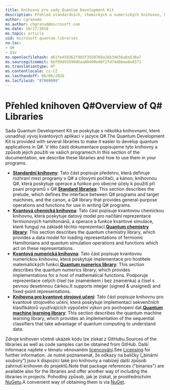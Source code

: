 ```yaml
---
title: Knihovny pro sady Quantum Development Kit
description: Přehled standardních, chemických a numerických knihoven, které jsou součástí sady Microsoft Quantum Development Kit
author: cgranade
ms.author: chgranad@microsoft.com
ms.date: 10/17/2018
ms.topic: article
uid: microsoft.quantum.libraries
no-loc:
- Q#
- $$v
ms.openlocfilehash: d61fe459362fdb5f3550768a26b34656a8a538a7
ms.sourcegitcommit: 6bf99d93590d6aa80490e88f2fd74dbbee8e0371
ms.translationtype: HT
ms.contentlocale: cs-CZ
ms.lasthandoff: 08/06/2020
ms.locfileid: "87869099"
---
```

# <a name="overview-of-no-locq-libraries"></a><span data-ttu-id="2e4ed-103">Přehled knihoven Q#</span><span class="sxs-lookup"><span data-stu-id="2e4ed-103">Overview of Q# Libraries</span></span>
<span data-ttu-id="2e4ed-104">Sada Quantum Development Kit se poskytuje s několika knihovnami, které usnadňují vývoj kvantových aplikací v jazyce Q#.</span><span class="sxs-lookup"><span data-stu-id="2e4ed-104">The Quantum Development Kit is provided with several libraries to make it easier to develop quantum applications in Q#.</span></span>
<span data-ttu-id="2e4ed-105">V této části dokumentace popisujeme tyto knihovny a způsob jejich použití ve vašich programech.</span><span class="sxs-lookup"><span data-stu-id="2e4ed-105">In this section of the documentation, we describe these libraries and how to use them in your programs.</span></span>

- <span data-ttu-id="2e4ed-106">[**Standardní knihovny**](xref:microsoft.quantum.libraries.standard.intro): Tato část popisuje předehru, která definuje rozhraní mezi programy v Q# a cílovými počítači, a kánon, knihovnou Q#, která poskytuje operace a funkce pro obecné účely k použití při psaní programů v Q#.</span><span class="sxs-lookup"><span data-stu-id="2e4ed-106">[**Standard libraries**](xref:microsoft.quantum.libraries.standard.intro): This section describes the prelude, which defines the interface between Q# programs and target machines, and the canon, a Q# library that provides general-purpose operations and functions for use in writing Q# programs.</span></span>
- <span data-ttu-id="2e4ed-107">[**Kvantová chemická knihovna**](xref:microsoft.quantum.chemistry.concepts.intro): Tato část popisuje kvantovou chemickou knihovnu, která poskytuje datový model pro načítání reprezentace fermionových hamiltoniánů, a operace a funkce kvantové simulace, které fungují na základě těchto reprezentací.</span><span class="sxs-lookup"><span data-stu-id="2e4ed-107">[**Quantum chemistry library**](xref:microsoft.quantum.chemistry.concepts.intro): This section describes the quantum chemistry library, which provides a data model for loading representations of fermionic Hamiltonians and quantum simulation operations and functions which act on these representations.</span></span>
- <span data-ttu-id="2e4ed-108">[**Kvantová numerická knihovna**](xref:microsoft.quantum.numerics.intro): Tato část popisuje kvantovou numerickou knihovnu, která poskytuje implementace pro hostitele matematických funkcí.</span><span class="sxs-lookup"><span data-stu-id="2e4ed-108">[**Quantum numerics library**](xref:microsoft.quantum.numerics.intro): This section describes the quantum numerics library, which provides implementations for a host of mathematical functions.</span></span> <span data-ttu-id="2e4ed-109">Podporuje reprezentace celých čísel (se znaménkem i bez znaménka) a čísel s pevnou desetinnou čárkou.</span><span class="sxs-lookup"><span data-stu-id="2e4ed-109">It supports integer (signed & unsigned) and fixed-point representations.</span></span>
- <span data-ttu-id="2e4ed-110">[**Knihovna pro kvantové strojové učení**](xref:microsoft.quantum.machine-learning.concepts.intro): Tato část popisuje knihovnu pro kvantové strojového učení, která poskytuje implementaci sekvenčních klasifikátorů využívajících výpočetní výkon pro pochopení dat.</span><span class="sxs-lookup"><span data-stu-id="2e4ed-110">[**Quantum machine learning library**](xref:microsoft.quantum.machine-learning.concepts.intro): This section describes the quantum machine learning library, which provides an implementation of the sequential classifiers that take advantage of quantum computing to understand data.</span></span>

<span data-ttu-id="2e4ed-111">Zdroje knihoven včetně ukázek kódu lze získat z GitHubu.</span><span class="sxs-lookup"><span data-stu-id="2e4ed-111">Sources of the libraries as well as code samples can be obtained from GitHub.</span></span>
<span data-ttu-id="2e4ed-112">Další informace najdete v tématu věnovaném [licencování](xref:microsoft.quantum.libraries.licensing).</span><span class="sxs-lookup"><span data-stu-id="2e4ed-112">See [Licensing](xref:microsoft.quantum.libraries.licensing) for further information.</span></span> <span data-ttu-id="2e4ed-113">Je nutné poznamenat, že odkazy na balíčky („binární soubory“) jsou k dispozici také pro knihovny a nabízejí další způsob zahrnutí knihoven do projektů.</span><span class="sxs-lookup"><span data-stu-id="2e4ed-113">Note that package references ("binaries") are available also for the libraries and offer another way of including the libraries in projects.</span></span>
<span data-ttu-id="2e4ed-114">Pohodlný způsob, jak je získat, je prostřednictvím [NuGetu](https://nuget.org).</span><span class="sxs-lookup"><span data-stu-id="2e4ed-114">A convenient way of obtaining them is via [NuGet](https://nuget.org).</span></span>

